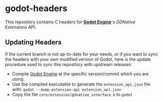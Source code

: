 # godot-headers

This repository contains C headers for
[**Godot Engine**](https://github.com/godotengine/godot)'s *GDNative Extensions* API.

## Updating Headers

If the current branch is not up-to-date for your needs, or if you want to sync
the headers with your own modified version of Godot, here is the update
procedure used to sync this repository with upstream releases:

- Compile [Godot Engine](https://github.com/godotengine/godot) at the specific
  version/commit which you are using.
- Use the compiled executable to generate the `extension_api.json` file with:
  `godot --dump-extension-api extension_api.json`
- Copy the file `core/extension/gdnative_interface.h` to `godot`
